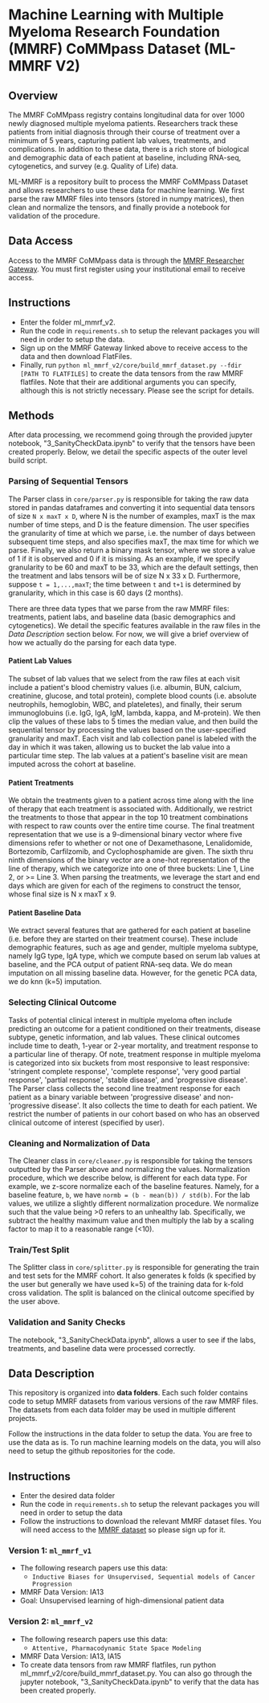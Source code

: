# Machine Learning with Multiple Myeloma Research Foundation (MMRF) CoMMpass Dataset (ML-MMRF V2)

## Overview
The MMRF CoMMpass registry contains longitudinal data for over 1000 newly diagnosed multiple myeloma patients. Researchers track these patients from initial diagnosis through their course of treatment over a minimum of 5 years, capturing patient lab values, treatments, and complications. In addition to these data, there is a rich store of biological and demographic data of each patient at baseline, including RNA-seq, cytogenetics, and survey (e.g. Quality of Life) data. 

ML-MMRF is a repository built to process the MMRF CoMMpass Dataset and allows researchers to use these data for machine learning. We first parse the raw MMRF files into tensors (stored in numpy matrices), then clean and normalize the tensors, and finally provide a notebook for validation of the procedure. 

## Data Access 
Access to the MMRF CoMMpass data is through the [MMRF Researcher Gateway](https://research.themmrf.org/). You must first register using your institutional email to receive access.

## Instructions 
* Enter the folder ml_mmrf_v2.
* Run the code in `requirements.sh` to setup the relevant packages you will need in order to setup the data.
* Sign up on the MMRF Gateway linked above to receive access to the data and then download FlatFiles.
* Finally, run ```python ml_mmrf_v2/core/build_mmrf_dataset.py --fdir [PATH TO FLATFILES]``` to create the data tensors from the raw MMRF flatfiles. Note that their are additional arguments you can specify, although this is not strictly necessary. Please see the script for details.

## Methods 
After data processing, we recommend going through the provided jupyter notebook, "3_SanityCheckData.ipynb" to verify that the tensors have been created properly. Below, we detail the specific aspects of the outer level build script. 

### Parsing of Sequential Tensors 
The Parser class in ```core/parser.py``` is responsible for taking the raw data stored in pandas dataframes and converting it into sequential data tensors of size ```N x maxT x D```, where N is the number of examples, maxT is the max number of time steps, and D is the feature dimension. The user specifies the granularity of time at which we parse, i.e. the number of days between subsequent time steps, and also specifies maxT, the max time for which we parse. Finally, we also return a binary mask tensor, where we store a value of 1 if it is observed and 0 if it is missing. As an example, if we specify granularity to be 60 and maxT to be 33, which are the default settings, then the treatment and labs tensors will be of size N x 33 x D. Furthermore, suppose ```t = 1,...,maxT```; the time between ```t``` and ```t+1``` is determined by granularity, which in this case is 60 days (2 months). 

There are three data types that we parse from the raw MMRF files: treatments, patient labs, and baseline data (basic demographics and cytogenetics). We detail the specific features available in the raw files in the *Data Description* section below. For now, we will give a brief overview of how we actually do the parsing for each data type. 

#### Patient Lab Values 
The subset of lab values that we select from the raw files at each visit include a patient's blood chemistry values (i.e. albumin, BUN, calcium, creatinine, glucose, and total protein), complete blood counts (i.e. absolute neutrophils, hemoglobin, WBC, and plateletes), and finally, their serum immunoglobuins (i.e. IgG, IgA, IgM, lambda, kappa, and M-protein). We then clip the values of these labs to 5 times the median value, and then build the sequential tensor by processing the values based on the user-specified granularity and maxT. Each visit and lab collection panel is labeled with the day in which it was taken, allowing us to bucket the lab value into a particular time step. The lab values at a patient's baseline visit are mean imputed across the cohort at baseline.

#### Patient Treatments
We obtain the treatments given to a patient across time along with the line of therapy that each treatment is associated with. Additionally, we restrict the treatments to those that appear in the top 10 treatment combinations with respect to raw counts over the entire time course. The final treatment representation that we use is a 9-dimensional binary vector where five dimensions refer to whether or not one of Dexamethasone, Lenalidomide, Bortezomib, Carfilzomib, and Cyclophosphamide are given. The sixth thru ninth dimensions of the binary vector are a one-hot representation of the line of therapy, which we categorize into one of three buckets: Line 1, Line 2, or >= Line 3. When parsing the treatments, we leverage the start and end days which are given for each of the regimens to construct the tensor, whose final size is N x maxT x 9. 

#### Patient Baseline Data 
We extract several features that are gathered for each patient at baseline (i.e. before they are started on their treatment course). These include demographic features, such as age and gender, multiple myeloma subtype, namely IgG type, IgA type, which we compute based on serum lab values at baseline, and the PCA output of patient RNA-seq data. We do mean imputation on all missing baseline data. However, for the genetic PCA data, we do knn (k=5) imputation.

### Selecting Clinical Outcome
Tasks of potential clinical interest in multiple myeloma often include predicting an outcome for a patient conditioned on their treatments, disease subtype, genetic information, and lab values. These clinical outcomes include time to death, 1-year or 2-year mortality, and treatment response to a particular line of therapy. Of note, treatment response in multiple myeloma is categorized into six buckets from most responsive to least responsive: 'stringent complete response', 'complete response', 'very good partial response', 'partial response', 'stable disease', and 'progressive disease'. The Parser class collects the second line treatment response for each patient as a binary variable between 'progressive disease' and non-'progressive disease'. It also collects the time to death for each patient. We restrict the number of patients in our cohort based on who has an observed clinical outcome of interest (specified by user).

### Cleaning and Normalization of Data 
The Cleaner class in ```core/cleaner.py``` is responsible for taking the tensors outputted by the Parser above and normalizing the values. Normalization procedure, which we describe below, is different for each data type. For example, we z-score normalize each of the baseline features. Namely, for a baseline feature, ```b```, we have ```normb = (b - mean(b)) / std(b)```. For the lab values, we utilize a slightly different normalization procedure. We normalize such that the value being >0 refers to an unhealthy lab. Specifically, we subtract the healthy maximum value and then multiply the lab by a scaling factor to map it to a reasonable range (<10).  

### Train/Test Split 
The Splitter class in ```core/splitter.py``` is responsible for generating the train and test sets for the MMRF cohort. It also generates k folds (k specified by the user but generally we have used k=5) of the training data for k-fold cross validation. The split is balanced on the clinical outcome specified by the user above. 

### Validation and Sanity Checks
The notebook, "3_SanityCheckData.ipynb", allows a user to see if the labs, treatments, and baseline data were processed correctly.


## Data Description 


This repository is organized into <strong>data folders</strong>. Each such folder contains code to setup MMRF datasets from various versions of the raw MMRF files. The datasets from each data folder may be used in multiple different projects. 

Follow the instructions in the data folder to setup the data. You are free to use the data as is. To run machine learning models on the data, you will also need to setup the github repositories for the code. 


## Instructions 
* Enter the desired data folder
* Run the code in `requirements.sh` to setup the relevant packages you will need in order to setup the data
* Follow the instructions to download the relevant MMRF dataset files. You will need access to the [MMRF dataset](https://research.themmrf.org/) so please sign up for it.

### Version 1: `ml_mmrf_v1`
* The following research papers use this data:
  * `Inductive Biases for Unsupervised, Sequential models of Cancer Progression`
* MMRF Data Version: IA13
* Goal: Unsupervised learning of high-dimensional patient data

### Version 2: `ml_mmrf_v2`
* The following research papers use this data: 
  * `Attentive, Pharmacodynamic State Space Modeling` 
* MMRF Data Version: IA13, IA15 
* To create data tensors from raw MMRF flatfiles, run python ml_mmrf_v2/core/build_mmrf_dataset.py. You can also go through the jupyter notebook, "3_SanityCheckData.ipynb" to verify that the data has been created properly.
